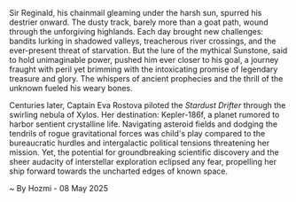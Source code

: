 
Sir Reginald, his chainmail gleaming under the harsh sun, spurred his destrier onward.  The dusty track, barely more than a goat path, wound through the unforgiving highlands.  Each day brought new challenges: bandits lurking in shadowed valleys, treacherous river crossings, and the ever-present threat of starvation. But the lure of the mythical Sunstone, said to hold unimaginable power, pushed him ever closer to his goal, a journey fraught with peril yet brimming with the intoxicating promise of legendary treasure and glory.  The whispers of ancient prophecies and the thrill of the unknown fueled his weary bones.

Centuries later, Captain Eva Rostova piloted the *Stardust Drifter* through the swirling nebula of Xylos.  Her destination: Kepler-186f, a planet rumored to harbor sentient crystalline life.  Navigating asteroid fields and dodging the tendrils of rogue gravitational forces was child's play compared to the bureaucratic hurdles and intergalactic political tensions threatening her mission.  Yet, the potential for groundbreaking scientific discovery and the sheer audacity of interstellar exploration eclipsed any fear, propelling her ship forward towards the uncharted edges of known space.

~ By Hozmi - 08 May 2025
